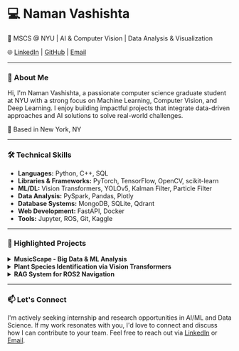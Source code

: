# 💻 Naman Vashishta

🚀 MSCS @ NYU | AI & Computer Vision | Data Analysis & Visualization

🌐 [LinkedIn](https://linkedin.com/in/naman-vashishta/) | [GitHub](https://github.com/NamanVashishta) | [Email](mailto:nv2375@nyu.edu)

---

### 👋 About Me

Hi, I'm Naman Vashishta, a passionate computer science graduate student at NYU with a strong focus on Machine Learning, Computer Vision, and Deep Learning. I enjoy building impactful projects that integrate data-driven approaches and AI solutions to solve real-world challenges.

📍 Based in New York, NY 

---

### 🛠️ Technical Skills

- **Languages:** Python, C++, SQL
- **Libraries & Frameworks:** PyTorch, TensorFlow, OpenCV, scikit-learn
- **ML/DL:** Vision Transformers, YOLOv5, Kalman Filter, Particle Filter
- **Data Analysis:** PySpark, Pandas, Plotly
- **Database Systems:** MongoDB, SQLite, Qdrant
- **Web Development:** FastAPI, Docker
- **Tools:** Jupyter, ROS, Git, Kaggle

---

### 🌟 Highlighted Projects

<details>
<summary><b>MusicScape - Big Data & ML Analysis</b></summary>

- **What:** An end-to-end pipeline to process the Million Song Database, cluster songs by audio features, and build a recommendation system prototype.
- **Tech:** PySpark, Scikit-learn, K-Means, PCA, MongoDB, Plotly.
- **[View Repository &rarr;](https://github.com/NamanVashishta/MusicScape---Big-Data-ML-Analysis)**

</details>

<details>
<summary><b>Plant Species Identification via Vision Transformers</b></summary>

- **What:** A multi-label classification system to identify plant species in complex scenes, built on a custom-generated dataset of over 6,000 synthetic images.
- **Tech:** PyTorch, Vision Transformers (ViT), DINOv2, Kaggle.
- **[View Repository &rarr;](https://github.com/NamanVashishta/plantclef-quadrat-classification)**

</details>

<details>
<summary><b>RAG System for ROS2 Navigation</b></summary>

- **What:** A full-stack Retrieval-Augmented Generation (RAG) system that provides domain-specific answers about ROS2 navigation by leveraging a fine-tuned LLM and a vector database.
- **Tech:** RAG, LLM Fine-Tuning, Qdrant, FastAPI, Docker, ClearML.
- **[View Repository &rarr;](https://github.com/NamanVashishta/RAG-System-for-ROS2)**

</details>

---

### 📫 Let's Connect

I'm actively seeking internship and research opportunities in AI/ML and Data Science. If my work resonates with you, I'd love to connect and discuss how I can contribute to your team. Feel free to reach out via [LinkedIn](https://linkedin.com/in/naman-vashishta/) or [Email](mailto:nv2375@nyu.edu).
